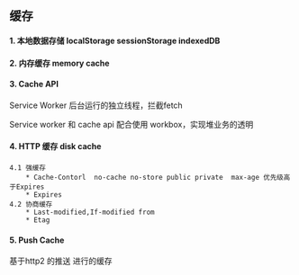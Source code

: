 ## 缓存
#### 1. 本地数据存储 localStorage sessionStorage indexedDB
#### 2. 内存缓存 memory cache 
#### 3. Cache API 
Service Worker 后台运行的独立线程，拦截fetch

Service worker 和 cache api 配合使用 workbox，实现堆业务的透明

#### 4. HTTP 缓存 disk cache
    4.1 强缓存
        * Cache-Contorl  no-cache no-store public private  max-age 优先级高于Expires
        * Expires
    4.2 协商缓存 
        * Last-modified,If-modified from 
        * Etag
#### 5. Push Cache
基于http2 的推送 进行的缓存
